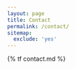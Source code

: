 ```yaml
---
layout: page
title: Contact
permalink: /contact/
sitemap:
  exclude: 'yes'
---
```


{% tf contact.md %}
